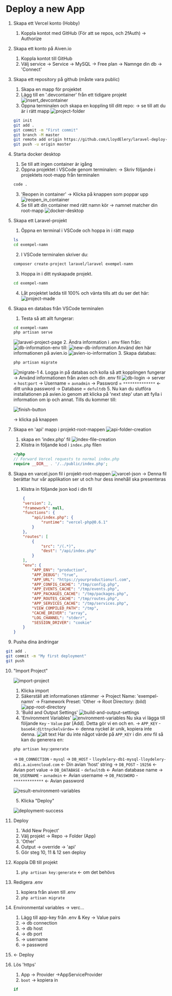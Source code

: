 # Deploy a new App

1. Skapa ett Vercel konto (Hobby)
    1. Koppla kontot med GitHub (För att se repos, och 2fAuth)
    -> Authorize 

2. Skapa ett konto på Aiven.io
    1. Koppla kontot till GitHub
    2. Välj service 
    -> Service -> MySQL -> Free plan
    -> Namnge din db -> 'Connect'

3. Skapa ett repository på github (måste vara public)
    1. Skapa en mapp för projektet
    2. Lägg till en '.devcontainer' från ett tidigare projekt
    ![insert_devcontainer](image-1.png)
    3. Öppna terminalen och skapa en koppling till ditt repo:
    -> se till att du är i rätt mapp
    ![project-folder](image.png)
    ```bash
    git init
    git add .
    git commit -m "First commit"
    git branch -M master
    git remote add origin https://github.com/LloydElery/laravel-deploy-test.git
    git push -u origin master
    ```

4. Starta docker desktop
    1. Se till att ingen container är igång
    2. Öppna projektet i VSCode genom terminalen:
    -> Skriv följande i projektets root-mapp från terminalen
    ```bash
    code .
    ```
    3. 'Reopen in container'
    -> Klicka på knappen som poppar upp
    ![reopen_in_container](image.png)
    4. Se till att din container med rätt namn kör
    -> namnet matcher din root-mapp
    ![docker-desktop](image-1.png)

5. Skapa ett Laravel-projekt
    1. Öppna en terminal i VSCode och hoppa in i rätt mapp
    ```bash
    ls
    cd exempel-namn
    ```
    2. I VSCode terminalen skriver du:
    ```bash
    composer create-project laravel/laravel exempel-namn
    ```
    3. Hoppa in i ditt nyskapade projekt.
    ```bash
    cd exempel-namn
    ```
    4. Låt projektet ladda till 100% och vänta tills att du ser det här:
    ![project-made](image-2.png)

6. Skapa en databas från VSCode terminalen
    1. Testa så att allt fungerar:
    ```bash
    cd exempel-namn
    php artisan serve
    ```
    ![laravel-project-page](image-3.png)
    2. Ändra information i .env filen
    från:
    ![db-information-env](image-5.png)
    till:
    ![new-db-information](image-7.png)
    Använd den här informationen på avien.io
    ![avien-io-information](image-6.png)
    3. Skapa databas:
    ```bash
    php artisan migrate
    ```
    ![migrate-1](image-8.png)
    4. Logga in på databas och kolla så att kopplingen fungerar
    -> Använd informationen från avien och din .env fil
    ![db-login](image-9.png)
    -> server = `host`:`port`
    -> Username = `avnadmin`
    -> Password = `**************` <- ditt unika password
    -> Database = `defultdb`
    5. Nu kan du slutföra installationen på avien.io genom att klicka på 'next step' utan att fylla i information om ip och annat. Tills du kommer till:

    ![finish-button](image-13.png) 

    -> klicka på knappen

7. Skapa en 'api' mapp i projekt-root-mappen
    ![api-folder-creation](image-10.png)
    1. skapa en 'index.php' fil
    ![index-file-creation](image-11.png)
    2. Klistra in följande kod i `index.php` filen
    ```php
    <?php
    // Forward Vercel requests to normal index.php
    require __DIR__ . '/../public/index.php';
    ```

8. Skapa en varcel.json fil i projekt-root-mappen
    ![varcel-json](image-12.png)
    -> Denna fil berättar hur vår applikation ser ut och hur dess innehåll ska presenteras
    1. Klistra in följande json kod i din fil
    ```json
        {
        "version": 2,
        "framework": null,
        "functions": {
            "api/index.php": {
                "runtime": "vercel-php@0.6.1"
            }
        },
        "routes": [
            {
                "src": "/(.*)",
                "dest": "/api/index.php"
            }
        ],
        "env": {
            "APP_ENV": "production",
            "APP_DEBUG": "true",
            "APP_URL": "https://yourproductionurl.com",
            "APP_CONFIG_CACHE": "/tmp/config.php",
            "APP_EVENTS_CACHE": "/tmp/events.php",
            "APP_PACKAGES_CACHE": "/tmp/packages.php",
            "APP_ROUTES_CACHE": "/tmp/routes.php",
            "APP_SERVICES_CACHE": "/tmp/services.php",
            "VIEW_COMPILED_PATH": "/tmp",
            "CACHE_DRIVER": "array",
            "LOG_CHANNEL": "stderr",
            "SESSION_DRIVER": "cookie"
        }
    }
    ```

9. Pusha dina ändringar
  ```bash
  git add .
  git commit -m "My first deployment"
  git push
  ```

10. "Import Project"

    ![import-project](image-14.png)  

    1. Klicka import
    2. Säkerställ att informationen stämmer
    -> Project Name: 'exempel-namn'
    -> Framework Preset: 'Other
    -> Root Directory: (bild)
    ![app-root-directory](image-15.png)
    3. 'Build and Output Settings'
    ![build-and-output-settings](image-16.png)
    4. 'Environment Variables'
    ![environment-variables](image-17.png)
    Nu ska vi lägga till följande `Key` - `Value` par [Add]. Detta gör vi en och en.
    -> `APP_KEY` - `base64:dittnyckelvärde=` <- denna nyckel är unik, kopiera inte denna.
    ![alt text](image-19.png)
    Har du inte något värde på `APP_KEY` i din .env fil så kan du generera en:
    ```bash
    php artisan key:generate
    ```
    -> `DB_CONNECTION` - `mysql`
    -> `DB_HOST` - `lloydelery-db1-mysql-lloydelery-db1.a.aivencloud.com` <- Din avian 'host' string 
    -> `DB_POST` - `19256` <- Avian port value
    -> `DB_DATABASE` - `defaultdb` <- Avian database name
    -> `DB_USERNAME` - `avnadmin` <- Avian username
    -> `DB_PASSWORD` - `*************` <- Avian password

    ![result-environment-variables](image-20.png)

    5. Klicka "Deploy"

    ![deployment-success](image-21.png)
9. Deploy
    1. 'Add New Project'
    2. Välj projekt -> Repo -> Folder (App)
    3. 'Other'
    4. Output -> override -> 'api'
    5. Gör steg 10, 11 & 12 sen deploy
10. Koppla DB till projekt
    1. `php artisan key:generate` <- om det behövs
11. Redigera .env 
    1. kopiera från aiven till .env
    2. `php artisan migrate`
12. Environmental variables -> verc...
    1. Lägg till app-key från .env & Key -> Value pairs
    2. -> db connection
    3. -> db host
    4. -> db port
    5. -> username
    6. -> password
13. <- Deploy
14. Lös 'https'
    1. App -> Provider ->AppServiceProvider
    2. `boot` -> kopiera in 
    ```php
    if 
    ```